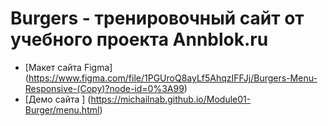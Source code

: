 # Burgers - тренировочный сайт от учебного проекта Annblok.ru
* [Макет сайта Figma] (https://www.figma.com/file/1PGUroQ8ayLf5AhqzIFFJj/Burgers-Menu-Responsive-(Copy)?node-id=0%3A99)
* [Демо сайта ] (https://michailnab.github.io/Module01-Burger/menu.html)